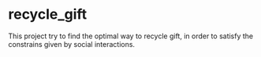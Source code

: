 # recycle_gift
This project try to find the optimal way to recycle gift, in order to satisfy the constrains given by social interactions.
